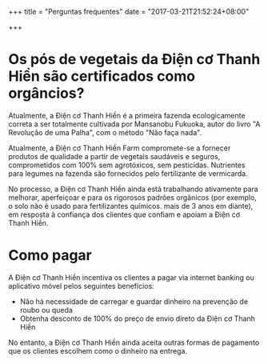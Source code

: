+++
title = "Perguntas frequentes"
date = "2017-03-21T21:52:24+08:00"

+++

# Os pós de vegetais da Điện cơ Thanh Hiền são certificados como orgâncios?

Atualmente, a Điện cơ Thanh Hiền é a primeira fazenda ecologicamente correta a ser totalmente cultivada por Mansanobu Fukuoka, autor do livro "A Revolução de uma Palha", com o método "Não faça nada".

Atualmente, a Điện cơ Thanh Hiền Farm compromete-se a fornecer produtos de qualidade a partir de vegetais saudáveis ​​e seguros, comprometidos com 100% sem agrotóxicos, sem pesticidas. Nutrientes para legumes na fazenda são fornecidos pelo fertilizante de vermicarda.

No processo, a Điện cơ Thanh Hiền ainda está trabalhando ativamente para melhorar, aperfeiçoar e para os rigorosos padrões orgânicos (por exemplo, o solo não é usado para fertilizantes químicos. mais de 3 anos em diante), em resposta à confiança dos clientes que confiam e apoiam a Điện cơ Thanh Hiền.
 
# Como pagar

A Điện cơ Thanh Hiền incentiva os clientes a pagar via internet banking ou aplicativo móvel pelos seguintes benefícios:

* Não há necessidade de carregar e guardar dinheiro na prevenção de roubo ou queda
* Obtenha desconto de 100% do preço de envio direto da Điện cơ Thanh Hiền

No entanto, a Điện cơ Thanh Hiền ainda aceita outras formas de pagamento que os clientes escolhem como o dinheiro na entrega.

